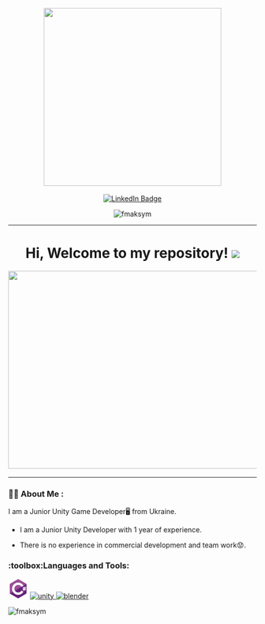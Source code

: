 <p align="center"> <img src="https://img.freepik.com/free-vector/hacker-operating-laptop-cartoon-icon-illustration-technology-icon-concept-isolated-flat-cartoon-style_138676-2387.jpg?w=360" width="360" height="360"/>

<div id="badges">
  <a href="your-linkedin-URL">
    <p align="center"> <img src="https://img.shields.io/badge/LinkedIn-blue?style=for-the-badge&logo=linkedin&logoColor=white" alt="LinkedIn Badge"/>
  </a>
</div>
</div>

<p align="center"> <img src="https://komarev.com/ghpvc/?username=fmaksym&label=Profile%20views&color=0e75b6&style=flat" alt="fmaksym" /> </p>

---

<h1 align="center">
  Hi, Welcome to my repository!
  <img src="https://media.giphy.com/media/hvRJCLFzcasrR4ia7z/giphy.gif" width="30px"/>
</h1>

<div align="center">
  <img src="https://media.giphy.com/media/iIqmM5tTjmpOB9mpbn/giphy.gif" width="700" height="400"/>
</div>
</div>

---


### :man_technologist: About Me :
I am a Junior Unity Game Developer:desktop_computer: from Ukraine.
- I am a Junior Unity Developer with 1 year of experience.

- There is no experience in commercial development and team work:worried:.

<h3 align="left">:toolbox:Languages and Tools:</h3>
<p href="https://www.w3schools.com/cs/" target="_blank" rel="noreferrer"> <img src="https://raw.githubusercontent.com/devicons/devicon/master/icons/csharp/csharp-original.svg" alt="csharp" width="40" height="40"/> </a> <a href="https://unity.com/" target="_blank" rel="noreferrer"> <img src="https://www.vectorlogo.zone/logos/unity3d/unity3d-icon.svg" alt="unity" width="40" height="40"/> </a> <a 
align="left"> <a href="https://www.blender.org/" target="_blank" rel="noreferrer"> <img src="https://download.blender.org/branding/community/blender_community_badge_white.svg" alt="blender" width="40" height="40"/> </a> </p> 

<p><img align="left" src="https://github-readme-stats.vercel.app/api/top-langs?username=fmaksym&show_icons=true&locale=en&layout=compact" alt="fmaksym" /></p>
